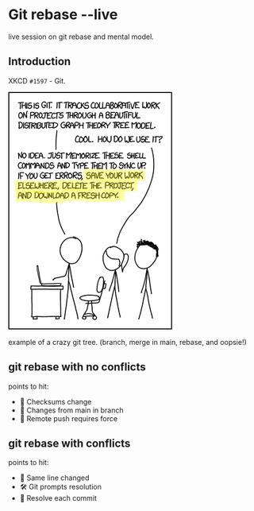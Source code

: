 # Git rebase --live
live session on git rebase and mental model. 


## Introduction
XKCD `#1597` - Git.

![most git users do not understand git, and just delete the repo and clone again when they get stuck. ref. xkcd.com/1597/](../media/git_highlighted.png)

example of a crazy git tree.
(branch, merge in main, rebase, and oopsie!)



## git rebase with no conflicts

points to hit:
- 🔢 Checksums change
- 🔄 Changes from main in branch
- 🚀 Remote push requires force


## git rebase with conflicts

points to hit:
- 🛑 Same line changed
- 🛠️ Git prompts resolution
- 🔄 Resolve each commit